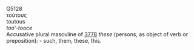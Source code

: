 G5128  
τούτους  
toutous  
*too‘-tooce*  
Accusative plural masculine of [3778](g3778) *these* (persons, as object
of verb or preposition): - such, them, these, this.  
